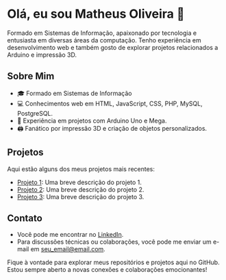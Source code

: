 # Olá, eu sou Matheus Oliveira 👋

Formado em Sistemas de Informação, apaixonado por tecnologia e entusiasta em diversas áreas da computação. Tenho experiência em desenvolvimento web e também gosto de explorar projetos relacionados a Arduino e impressão 3D.

## Sobre Mim

- 🎓 Formado em Sistemas de Informação
- 💻 Conhecimentos web em HTML, JavaScript, CSS, PHP, MySQL, PostgreSQL.
- 🤖 Experiência em projetos com Arduino Uno e Mega.
- 🖨️ Fanático por impressão 3D e criação de objetos personalizados.

## Projetos

Aqui estão alguns dos meus projetos mais recentes:

- [Projeto 1](link_para_o_projeto1): Uma breve descrição do projeto 1.
- [Projeto 2](link_para_o_projeto2): Uma breve descrição do projeto 2.
- [Projeto 3](link_para_o_projeto3): Uma breve descrição do projeto 3.

## Contato

- Você pode me encontrar no [LinkedIn](link_para_o_seu_perfil_do_LinkedIn).
- Para discussões técnicas ou colaborações, você pode me enviar um e-mail em [seu_email@email.com](mailto:seu_email@email.com).

Fique à vontade para explorar meus repositórios e projetos aqui no GitHub. Estou sempre aberto a novas conexões e colaborações emocionantes!

